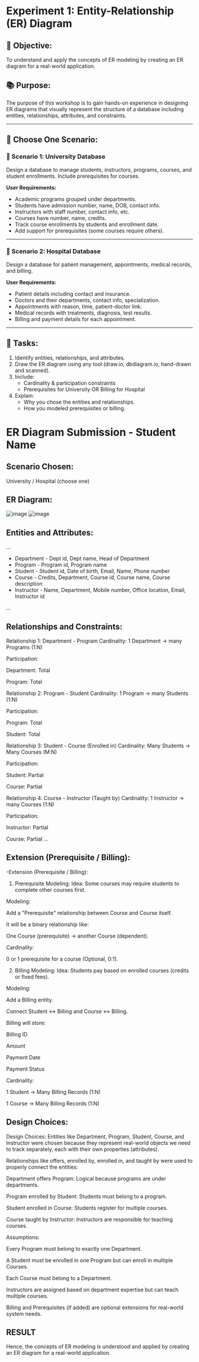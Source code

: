 # Experiment 1: Entity-Relationship (ER) Diagram

## 🎯 Objective:
To understand and apply the concepts of ER modeling by creating an ER diagram for a real-world application.

## 📚 Purpose:
The purpose of this workshop is to gain hands-on experience in designing ER diagrams that visually represent the structure of a database including entities, relationships, attributes, and constraints.

---

## 🧪 Choose One Scenario:

### 🔹 Scenario 1: University Database
Design a database to manage students, instructors, programs, courses, and student enrollments. Include prerequisites for courses.

**User Requirements:**
- Academic programs grouped under departments.
- Students have admission number, name, DOB, contact info.
- Instructors with staff number, contact info, etc.
- Courses have number, name, credits.
- Track course enrollments by students and enrollment date.
- Add support for prerequisites (some courses require others).

---

### 🔹 Scenario 2: Hospital Database
Design a database for patient management, appointments, medical records, and billing.

**User Requirements:**
- Patient details including contact and insurance.
- Doctors and their departments, contact info, specialization.
- Appointments with reason, time, patient-doctor link.
- Medical records with treatments, diagnosis, test results.
- Billing and payment details for each appointment.

---

## 📝 Tasks:
1. Identify entities, relationships, and attributes.
2. Draw the ER diagram using any tool (draw.io, dbdiagram.io, hand-drawn and scanned).
3. Include:
   - Cardinality & participation constraints
   - Prerequisites for University OR Billing for Hospital
4. Explain:
   - Why you chose the entities and relationships.
   - How you modeled prerequisites or billing.

# ER Diagram Submission - Student Name

## Scenario Chosen:
University / Hospital (choose one)

## ER Diagram:
![image](https://github.com/user-attachments/assets/4b0b0f45-9a8e-4821-abcb-81aa103907a7)
![image](https://github.com/user-attachments/assets/28f9582c-14b2-43cc-97a4-d99d7b20824f)



## Entities and Attributes:
...
- Department - Dept id, Dept name, Head of Department
- Program - Program id, Program name
- Student - Student id, Date of birth, Email, Name, Phone number
- Course - Credits, Department, Course id, Course name, Course description
- Instructor - Name, Department, Mobile number, Office location, Email, Instructor id


...

## Relationships and Constraints:
Relationship 1: Department - Program
Cardinality: 1 Department → many Programs (1:N)

Participation:

Department: Total

Program: Total

Relationship 2: Program - Student
Cardinality: 1 Program → many Students (1:N)

Participation:

Program: Total

Student: Total

Relationship 3: Student - Course (Enrolled in)
Cardinality: Many Students → Many Courses (M:N)

Participation:

Student: Partial

Course: Partial

Relationship 4: Course - Instructor (Taught by)
Cardinality: 1 Instructor → many Courses (1:N)


Participation:

Instructor: Partial

Course: Partial
...

## Extension (Prerequisite / Billing):
-Extension (Prerequisite / Billing):
1. Prerequisite Modeling:
Idea: Some courses may require students to complete other courses first.

Modeling:

Add a "Prerequisite" relationship between Course and Course itself.

It will be a binary relationship like:

One Course (prerequisite) → another Course (dependent).

Cardinality:

0 or 1 prerequisite for a course (Optional, 0:1).

2. Billing Modeling:
Idea: Students pay based on enrolled courses (credits or fixed fees).

Modeling:

Add a Billing entity.

Connect Student ↔ Billing and Course ↔ Billing.

Billing will store:

Billing ID

Amount

Payment Date

Payment Status

Cardinality:

1 Student → Many Billing Records (1:N)

1 Course → Many Billing Records (1:N)


## Design Choices:
Design Choices:
Entities like Department, Program, Student, Course, and Instructor were chosen because they represent real-world objects we need to track separately, each with their own properties (attributes).

Relationships like offers, enrolled by, enrolled in, and taught by were used to properly connect the entities:

Department offers Program: Logical because programs are under departments.

Program enrolled by Student: Students must belong to a program.

Student enrolled in Course: Students register for multiple courses.

Course taught by Instructor: Instructors are responsible for teaching courses.

Assumptions:

Every Program must belong to exactly one Department.

A Student must be enrolled in one Program but can enroll in multiple Courses.

Each Course must belong to a Department.

Instructors are assigned based on department expertise but can teach multiple courses.

Billing and Prerequisites (if added) are optional extensions for real-world system needs.


## RESULT
Hence, the concepts of ER modeling is understood and applied by creating an ER diagram for a real-world application.
